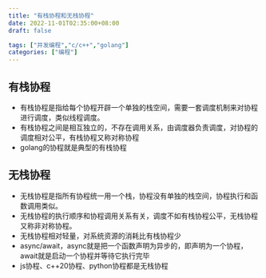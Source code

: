 ```yaml
---
title: "有栈协程和无栈协程"
date: 2022-11-01T02:35:00+08:00
draft: false

tags: ["并发编程","c/c++","golang"]
categories: ["编程"]
---
```


## 有栈协程

- 有栈协程是指给每个协程开辟一个单独的栈空间，需要一套调度机制来对协程进行调度，类似线程调度。
- 有栈协程之间是相互独立的，不存在调用关系，由调度器负责调度，对协程的调度相对公平，有栈协程又称对称协程
- golang的协程就是典型的有栈协程

## 无栈协程

- 无栈协程是指所有协程统一用一个栈，协程没有单独的栈空间，协程执行和函数调用类似。
- 无栈协程的执行顺序和协程调用关系有关，调度不如有栈协程公平，无栈协程又称非对称协程。
- 无栈协程相对轻量，对系统资源的消耗比有栈协程少
- async/await，async就是把一个函数声明为异步的，即声明为一个协程，await就是启动一个协程并等待它执行完毕
- js协程、c++20协程、python协程都是无栈协程
